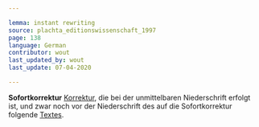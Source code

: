 ```yaml
---

lemma: instant rewriting
source: plachta_editionswissenschaft_1997
page: 138
language: German
contributor: wout
last_updated_by: wout
last_update: 07-04-2020

---
```


**Sofortkorrektur** [Korrektur](correction.html), die bei der unmittelbaren Niederschrift erfolgt ist, und zwar noch vor der Niederschrift des auf die Sofortkorrektur folgende [Textes](text.html).
